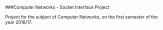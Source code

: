 ###Computer Networks - Socket Interface Project

Project for the subject of Computer Networks, on the first semester of the year 2016/17.
